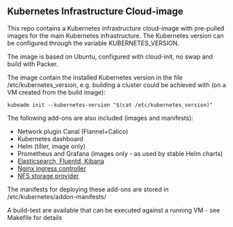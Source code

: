 ## Kubernetes Infrastructure Cloud-image

This repo contains a Kubernetes infrastructure cloud-image with pre-pulled
images for the main Kubernetes infrastructure.  The Kubernetes version can be
configured through the variable KUBERNETES_VERSION.

The image is based on Ubuntu, configured with cloud-init, no swap and build with
Packer.

The image contain the installed Kubernetes version in the file
/etc/kubernetes_version, e.g. building a cluster could be achieved with (on a VM
created from the build image):

```
kubeadm init --kubernetes-version "$(cat /etc/kubernetes_version)"
```


The following add-ons are also included (images and manifests):

 - Network plugin Canal (Flannel+Calico)
 - Kubernetes dashboard
 - Helm (tiller, image only)
 - Prometheus and Grafana (images only - as used by stable Helm charts)
 - [Elasticsearch, Fluentd, Kibana](https://github.com/kubernetes/kubernetes/tree/master/cluster/addons/fluentd-elasticsearch)
 - [Nginx ingress controller](https://github.com/kubernetes/ingress-nginx)
 - [NFS storage provider](https://github.com/kubernetes-incubator/external-storage/tree/master/nfs)

The manifests for deploying these add-ons are stored in /etc/kubernetes/addon-manifests/

A build-test are available that can be executed against a running VM - see Makefile for details